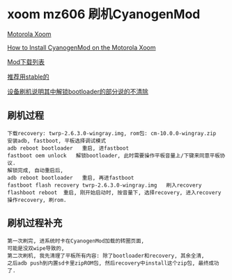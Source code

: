 # xoom mz606 刷机CyanogenMod

[Motorola Xoom](https://wiki.cyanogenmod.org/w/Wingray_Info)

[How to Install CyanogenMod on the Motorola Xoom](wiki.cyanogenmod.org/w/Install_CM_for_wingray)

[Mod下载列表](https://download.cyanogenmod.org/?device=wingray)

[推荐用stable的](https://download.cyanogenmod.org/get/jenkins/12629/cm-10.0.0-wingray.zip)

[设备刷机说明其中解锁bootloader的部分说的不清除](https://wiki.cyanogenmod.org/w/Wingray_Info)


## 刷机过程

```text
下载recovery: twrp-2.6.3.0-wingray.img, rom包: cm-10.0.0-wingray.zip
安装adb, fastboot, 平板选择调试模式
adb reboot bootloader   重启, 进fastboot
fastboot oem unlock   解锁bootloader, 此时需要操作平板音量上/下键来同意平板协议.
解锁完成, 自动重启后,
adb reboot bootloader   重启, 再进fastboot
fastboot flash recovery twrp-2.6.3.0-wingray.img   刷入recovery
flashboot reboot  重启, 刚开始启动时, 按音量下, 选择recovery, 进入recovery
操作recovery, 刷rom.
```

## 刷机过程补充

```text
第一次刷完, 进系统时卡在CyanogenMod加载的转圈页面,
可能是没双wipe导致的,
第二次刷机, 我先清理了平板所有内容: 除了bootloader和recovery, 其余全清,
之后adb push到内置sd卡里zipROM包, 然后recovery中install这个zip包, 最终成功了.
```
